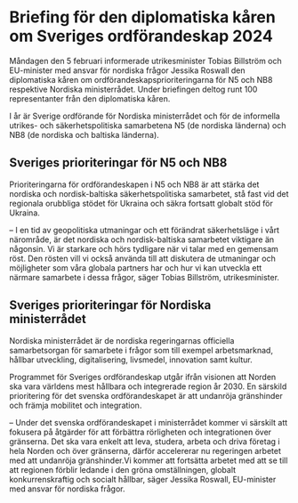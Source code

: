 # Briefing för den diplomatiska kåren om Sveriges ordförandeskap 2024

Måndagen den 5 februari informerade utrikesminister Tobias Billström och EU\-minister med ansvar för nordiska frågor Jessika Roswall den diplomatiska kåren om ordförandeskapsprioriteringarna för N5 och NB8 respektive Nordiska ministerrådet. Under briefingen deltog runt 100 representanter från den diplomatiska kåren.


I år är Sverige ordförande för Nordiska ministerrådet och för de informella utrikes\- och säkerhetspolitiska samarbetena N5 (de nordiska länderna) och NB8 (de nordiska och baltiska länderna).

## Sveriges prioriteringar för N5 och NB8

Prioriteringarna för ordförandeskapen i N5 och NB8 är att stärka det nordiska och nordisk\-baltiska säkerhetspolitiska samarbetet, stå fast vid det regionala orubbliga stödet för Ukraina och säkra fortsatt globalt stöd för Ukraina.

– I en tid av geopolitiska utmaningar och ett förändrat säkerhetsläge i vårt närområde, är det nordiska och nordisk\-baltiska samarbetet viktigare än någonsin. Vi är starkare och hörs tydligare när vi talar med en gemensam röst. Den rösten vill vi också använda till att diskutera de utmaningar och möjligheter som våra globala partners har och hur vi kan utveckla ett närmare samarbete i dessa frågor, säger Tobias Billström, utrikesminister.

## Sveriges prioriteringar för Nordiska ministerrådet

Nordiska ministerrådet är de nordiska regeringarnas officiella samarbetsorgan för samarbete i frågor som till exempel arbetsmarknad, hållbar utveckling, digitalisering, livsmedel, innovation samt kultur.

Programmet för Sveriges ordförandeskap utgår ifrån visionen att Norden ska vara världens mest hållbara och integrerade region år 2030\. En särskild prioritering för det svenska ordförandeskapet är att undanröja gränshinder och främja mobilitet och integration.

– Under det svenska ordförandeskapet i ministerrådet kommer vi särskilt att fokusera på åtgärder för att förbättra rörligheten och integrationen över gränserna. Det ska vara enkelt att leva, studera, arbeta och driva företag i hela Norden och över gränserna, därför accelererar nu regeringen arbetet med att undanröja gränshinder.Vi kommer att fortsätta arbetet med att se till att regionen förblir ledande i den gröna omställningen, globalt konkurrenskraftig och socialt hållbar, säger Jessika Roswall, EU\-minister med ansvar för nordiska frågor.
